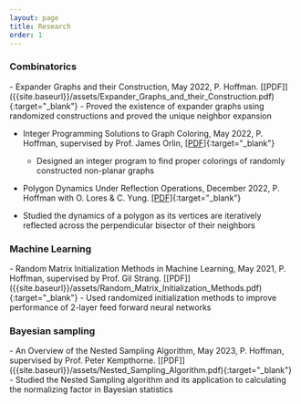 ```yaml
---
layout: page
title: Research
order: 1
---
```

<h3>Combinatorics</h3>
- Expander Graphs and their Construction, May 2022, P. Hoffman. [[PDF]]({{site.baseurl}}/assets/Expander_Graphs_and_their_Construction.pdf){:target="_blank"}
  - Proved the existence of expander graphs using randomized constructions and proved the unique neighbor expansion
 

- Integer Programming Solutions to Graph Coloring, May 2022, P. Hoffman, supervised by Prof. James Orlin, [[PDF]]({{site.baseurl}}/assets/IP_approach_to_coloring_non_planar_graphs.pdf){:target="_blank"}
  - Designed an integer program to find proper colorings of randomly constructed non-planar graphs


- Polygon Dynamics Under Reflection Operations, December 2022, P. Hoffman with O. Lores & C. Yung. [[PDF]]({{site.baseurl}}/assets/Final__Polygon_Dynamics-2.pdf){:target="_blank"}
 - Studied the dynamics of a polygon as its vertices are iteratively reflected across the perpendicular bisector of their neighbors


<h3>Machine Learning</h3>
- Random Matrix Initialization Methods in Machine Learning, May 2021, P. Hoffman,
supervised by Prof. Gil Strang. [[PDF]]({{site.baseurl}}/assets/Random_Matrix_Initialization_Methods.pdf){:target="_blank"}
 - Used randomized initialization methods to improve performance of 2-layer feed forward neural networks


<h3>Bayesian sampling</h3>
- An Overview of the Nested Sampling Algorithm, May 2023, P. Hoffman, supervised by
Prof. Peter Kempthorne. [[PDF]]({{site.baseurl}}/assets/Nested_Sampling_Algorithm.pdf){:target="_blank"}
 - Studied the Nested Sampling algorithm and its application to calculating the normalizing factor in Bayesian statistics
